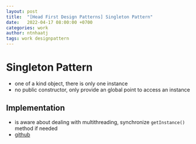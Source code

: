 ```yaml
---
layout: post
title:  "[Head First Design Patterns] Singleton Pattern"
date:   2022-04-17 08:00:00 +0700
categories: work
author: ntnhaatj
tags: work designpattern
---
```


# Singleton Pattern
- one of a kind object, there is only one instance
- no public constructor, only provide an global point to access an instance

## Implementation
- is aware about dealing with multithreading, synchronize `getInstance()` method if needed
- [github](https://github.com/ntnhaatj/head-first-design-patterns/blob/master/singpletonpatttern)
